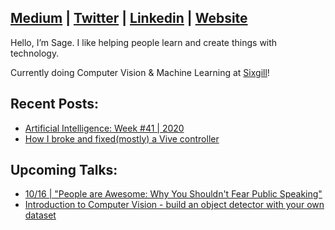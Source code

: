 ## [Medium](https://medium.com/@sagecodes) | [Twitter](https://twitter.com/sagecodes) | [Linkedin](https://www.linkedin.com/in/sageelliott/) | [Website](https://sageelliott.com/)

Hello, I’m Sage. I like helping people learn and create things with technology.

Currently doing Computer Vision & Machine Learning at [Sixgill](https://www.sixgill.com/)!


## Recent Posts:
- [Artificial Intelligence: Week #41 | 2020](https://medium.com/sixgill/artificial-intelligence-week-41-2020-a7be2ee5b511)
- [How I broke and fixed(mostly) a Vive controller](https://medium.com/@sagecodes/how-i-broke-and-fixed-mostly-a-vive-controller-46ec172019da)

## Upcoming Talks:

- [10/16 | "People are Awesome: Why You Shouldn't Fear Public Speaking"](https://lu.ma/sage-elliott-1016)
- [Introduction to Computer Vision - build an object detector with your own dataset](https://www.eventbrite.com/e/introduction-to-computer-vision-live-online-tickets-123023758373)
